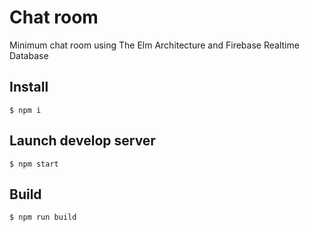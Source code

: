 # Chat room

Minimum chat room using The Elm Architecture and Firebase Realtime Database

## Install

```shell
$ npm i
```

## Launch develop server

```shell
$ npm start
```

## Build

```shell
$ npm run build
```
